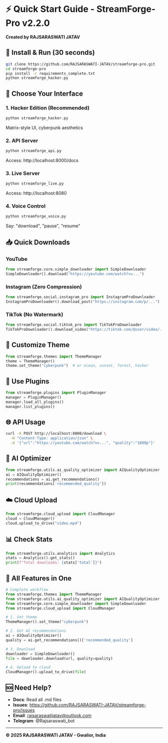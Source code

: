 # ⚡ Quick Start Guide - StreamForge-Pro v2.2.0

**Created by RAJSARASWATI JATAV**

## 🚀 Install & Run (30 seconds)

```bash
git clone https://github.com/RAJSARASWATI-JATAV/streamforge-pro.git
cd streamforge-pro
pip install -r requirements_complete.txt
python streamforge_hacker.py
```

## 🎯 Choose Your Interface

### 1. Hacker Edition (Recommended)
```bash
python streamforge_hacker.py
```
Matrix-style UI, cyberpunk aesthetics

### 2. API Server
```bash
python streamforge_api.py
```
Access: http://localhost:8000/docs

### 3. Live Server
```bash
python streamforge_live.py
```
Access: http://localhost:8080

### 4. Voice Control
```bash
python streamforge_voice.py
```
Say: "download", "pause", "resume"

## 📥 Quick Downloads

### YouTube
```python
from streamforge.core.simple_downloader import SimpleDownloader
SimpleDownloader().download("https://youtube.com/watch?v=...")
```

### Instagram (Zero Compression)
```python
from streamforge.social.instagram_pro import InstagramProDownloader
InstagramProDownloader().download_post("https://instagram.com/p/...")
```

### TikTok (No Watermark)
```python
from streamforge.social.tiktok_pro import TikTokProDownloader
TikTokProDownloader().download_video("https://tiktok.com/@user/video/...", no_watermark=True)
```

## 🎨 Customize Theme

```python
from streamforge.themes import ThemeManager
theme = ThemeManager()
theme.set_theme("cyberpunk")  # or ocean, sunset, forest, hacker
```

## 🔌 Use Plugins

```python
from streamforge.plugins import PluginManager
manager = PluginManager()
manager.load_all_plugins()
manager.list_plugins()
```

## 🌐 API Usage

```bash
curl -X POST http://localhost:8000/download \
  -H "Content-Type: application/json" \
  -d '{"url":"https://youtube.com/watch?v=...", "quality":"1080p"}'
```

## 🤖 AI Optimizer

```python
from streamforge.utils.ai_quality_optimizer import AIQualityOptimizer
ai = AIQualityOptimizer()
recommendations = ai.get_recommendations()
print(recommendations['recommended_quality'])
```

## ☁️ Cloud Upload

```python
from streamforge.cloud_upload import CloudManager
cloud = CloudManager()
cloud.upload_to_drive("video.mp4")
```

## 📊 Check Stats

```python
from streamforge.utils.analytics import Analytics
stats = Analytics().get_stats()
print(f"Total downloads: {stats['total']}")
```

## 🎯 All Features in One

```python
# Complete workflow
from streamforge.themes import ThemeManager
from streamforge.utils.ai_quality_optimizer import AIQualityOptimizer
from streamforge.core.simple_downloader import SimpleDownloader
from streamforge.cloud_upload import CloudManager

# 1. Set theme
ThemeManager().set_theme("cyberpunk")

# 2. Get AI recommendations
ai = AIQualityOptimizer()
quality = ai.get_recommendations()['recommended_quality']

# 3. Download
downloader = SimpleDownloader()
file = downloader.download(url, quality=quality)

# 4. Upload to cloud
CloudManager().upload_to_drive(file)
```

## 🆘 Need Help?

- **Docs**: Read all .md files
- **Issues**: https://github.com/RAJSARASWATI-JATAV/streamforge-pro/issues
- **Email**: rajsaraswatijatav@outlook.com
- **Telegram**: @Rajsaraswati_bot

---

**© 2025 RAJSARASWATI JATAV - Gwalior, India**
